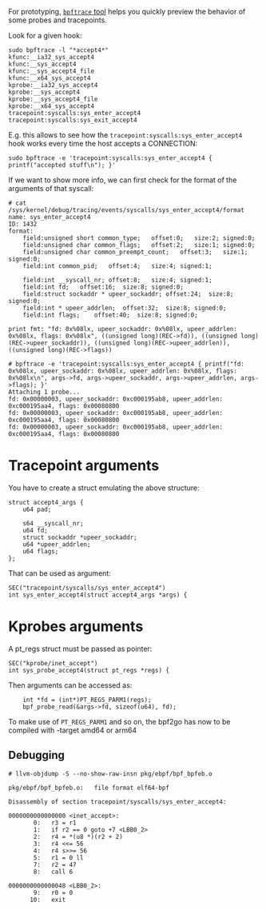 For prototyping, [`bpftrace` tool](https://github.com/iovisor/bpftrace/blob/master/docs/reference_guide.md)
helps you quickly preview the behavior of some probes and tracepoints.

Look for a given hook:
```
sudo bpftrace -l "*accept4*"
kfunc:__ia32_sys_accept4
kfunc:__sys_accept4
kfunc:__sys_accept4_file
kfunc:__x64_sys_accept4
kprobe:__ia32_sys_accept4
kprobe:__sys_accept4
kprobe:__sys_accept4_file
kprobe:__x64_sys_accept4
tracepoint:syscalls:sys_enter_accept4
tracepoint:syscalls:sys_exit_accept4
```

E.g. this allows to see how the `tracepoint:syscalls:sys_enter_accept4` hook works every
time the host accepts a CONNECTION:

```
sudo bpftrace -e 'tracepoint:syscalls:sys_enter_accept4 { printf("accepted stuff\n"); }'
```

If we want to show more info, we can first check for the format of the arguments of that
syscall:

```
# cat /sys/kernel/debug/tracing/events/syscalls/sys_enter_accept4/format
name: sys_enter_accept4
ID: 1432
format:
	field:unsigned short common_type;	offset:0;	size:2;	signed:0;
	field:unsigned char common_flags;	offset:2;	size:1;	signed:0;
	field:unsigned char common_preempt_count;	offset:3;	size:1;	signed:0;
	field:int common_pid;	offset:4;	size:4;	signed:1;

	field:int __syscall_nr;	offset:8;	size:4;	signed:1;
	field:int fd;	offset:16;	size:8;	signed:0;
	field:struct sockaddr * upeer_sockaddr;	offset:24;	size:8;	signed:0;
	field:int * upeer_addrlen;	offset:32;	size:8;	signed:0;
	field:int flags;	offset:40;	size:8;	signed:0;

print fmt: "fd: 0x%08lx, upeer_sockaddr: 0x%08lx, upeer_addrlen: 0x%08lx, flags: 0x%08lx", ((unsigned long)(REC->fd)), ((unsigned long)(REC->upeer_sockaddr)), ((unsigned long)(REC->upeer_addrlen)), ((unsigned long)(REC->flags))

# bpftrace -e 'tracepoint:syscalls:sys_enter_accept4 { printf("fd: 0x%08lx, upeer_sockaddr: 0x%08lx, upeer_addrlen: 0x%08lx, flags: 0x%08lx\n", args->fd, args->upeer_sockaddr, args->upeer_addrlen, args->flags); }'
Attaching 1 probe...
fd: 0x00000003, upeer_sockaddr: 0xc000195ab8, upeer_addrlen: 0xc000195aa4, flags: 0x00080800
fd: 0x00000003, upeer_sockaddr: 0xc000195ab8, upeer_addrlen: 0xc000195aa4, flags: 0x00080800
fd: 0x00000003, upeer_sockaddr: 0xc000195ab8, upeer_addrlen: 0xc000195aa4, flags: 0x00080800
```

# Tracepoint arguments

You have to create a struct emulating the above structure:

```
struct accept4_args {
    u64 pad;

    s64 __syscall_nr;
    u64 fd;
    struct sockaddr *upeer_sockaddr;
    u64 *upeer_addrlen;
    u64 flags;
};
```


That can be used as argument:

```
SEC("tracepoint/syscalls/sys_enter_accept4")
int sys_enter_accept4(struct accept4_args *args) {
```


# Kprobes arguments

A pt_regs struct must be passed as pointer:

```
SEC("kprobe/inet_accept")
int sys_probe_accept4(struct pt_regs *regs) {
```

Then arguments can be accessed as:

```
    int *fd = (int*)PT_REGS_PARM1(regs);
    bpf_probe_read(&args->fd, sizeof(u64), fd);
```

To make use of `PT_REGS_PARM1` and so on, the bpf2go has now to be compiled with -target amd64 or arm64


## Debugging

```
# llvm-objdump -S --no-show-raw-insn pkg/ebpf/bpf_bpfeb.o

pkg/ebpf/bpf_bpfeb.o:	file format elf64-bpf

Disassembly of section tracepoint/syscalls/sys_enter_accept4:

0000000000000000 <inet_accept>:
       0:	r3 = r1
       1:	if r2 == 0 goto +7 <LBB0_2>
       2:	r4 = *(u8 *)(r2 + 2)
       3:	r4 <<= 56
       4:	r4 s>>= 56
       5:	r1 = 0 ll
       7:	r2 = 47
       8:	call 6

0000000000000048 <LBB0_2>:
       9:	r0 = 0
      10:	exit
```